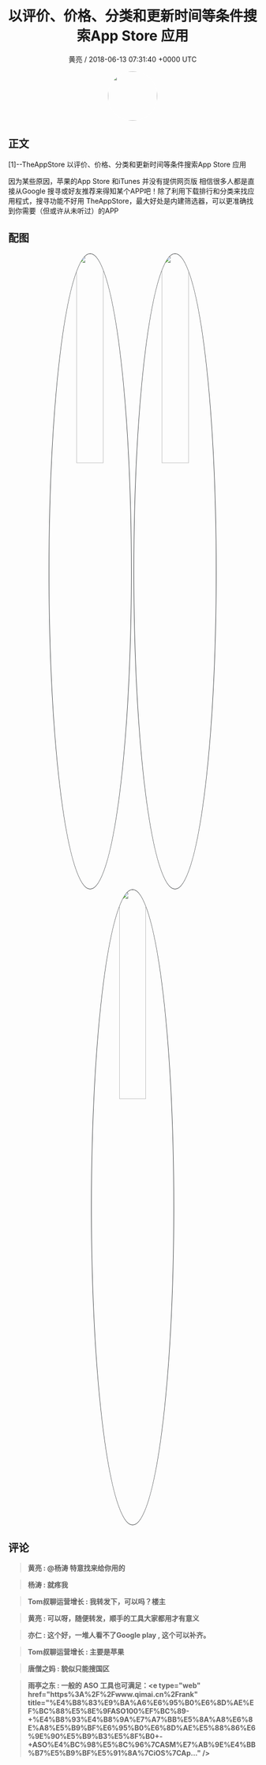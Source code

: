 <h1 align="center">以评价、价格、分类和更新时间等条件搜索App Store 应用</h1>
<p align="center">
    <a>黄亮 / 2018-06-13 07:31:40 &#43;0000 UTC</a>
</p>

<div align="center">
    <img src="https://images.zsxq.com/FtRQ4E4zocdkjCR2UoV5M3YS8Cef?e=1590940799&amp;token=kIxbL07-8jAj8w1n4s9zv64FuZZNEATmlU_Vm6zD:oOUvZvMdg9WDbMbhq96biTFUNFs=" width="100" height="100" style="border:1px solid;border-radius:50%; color:#ffffff"/>
</div>

## 正文

<div>

[1]--TheAppStore 
以评价、价格、分类和更新时间等条件搜索App Store 应用

因为某些原因，苹果的App Store 和iTunes 并没有提供网页版
相信很多人都是直接从Google 搜寻或好友推荐来得知某个APP吧！除了利用下载排行和分类来找应用程式，搜寻功能不好用
TheAppStore，最大好处是内建筛选器，可以更准确找到你需要（但或许从未听过）的APP

</div>

## 配图
<div class="image" align="center">

<img src="https://images.zsxq.com/FurxaMW-iv00mpdp800loOP8X2l8?imageMogr2/auto-orient/thumbnail/800x/format/jpg/blur/1x0/quality/75&amp;e=1590940799&amp;token=kIxbL07-8jAj8w1n4s9zv64FuZZNEATmlU_Vm6zD:lr4aQIRZqjznpVsy8CtADDTBeUY=" width="33%" height="33%" style="border:1px solid;border-radius:50%; color:#3c3f41"/>

<img src="https://images.zsxq.com/FoXoWcWvRM5zvM3koIis4hFfWvUy?imageMogr2/auto-orient/thumbnail/800x/format/jpg/blur/1x0/quality/75&amp;e=1590940799&amp;token=kIxbL07-8jAj8w1n4s9zv64FuZZNEATmlU_Vm6zD:dw0PvTwuQo7tHWEogv3Q7b0qkiQ=" width="33%" height="33%" style="border:1px solid;border-radius:50%; color:#3c3f41"/>

<img src="https://images.zsxq.com/Fl56mUlB4VA5353KBejm59TPSYVe?imageMogr2/auto-orient/thumbnail/800x/format/jpg/blur/1x0/quality/75&amp;e=1590940799&amp;token=kIxbL07-8jAj8w1n4s9zv64FuZZNEATmlU_Vm6zD:GwMPZ_czcA_xtHxFm4ZmPN-acYM=" width="33%" height="33%" style="border:1px solid;border-radius:50%; color:#3c3f41"/>

</div>

## 评论

<div align="left">
<div>

<blockquote >
<span> <strong>黄亮 : @杨涛 特意找来给你用的 </strong></span>
</blockquote>

<blockquote >
<span> <strong>杨涛 : 就疼我 </strong></span>
</blockquote>

<blockquote >
<span> <strong>Tom叔聊运营增长 : 我转发下，可以吗？楼主 </strong></span>
</blockquote>

<blockquote >
<span> <strong>黄亮 : 可以呀，随便转发，顺手的工具大家都用才有意义 </strong></span>
</blockquote>

<blockquote >
<span> <strong>亦仁 : 这个好，一堆人看不了Google play , 这个可以补齐。 </strong></span>
</blockquote>

<blockquote >
<span> <strong>Tom叔聊运营增长 : 主要是苹果 </strong></span>
</blockquote>

<blockquote >
<span> <strong>唐僧之妈 : 貌似只能搜国区 </strong></span>
</blockquote>

<blockquote >
<span> <strong>雨亭之东 : 一般的 ASO 工具也可满足：&lt;e type=&#34;web&#34; href=&#34;https%3A%2F%2Fwww.qimai.cn%2Frank&#34; title=&#34;%E4%B8%83%E9%BA%A6%E6%95%B0%E6%8D%AE%EF%BC%88%E5%8E%9FASO100%EF%BC%89-&#43;%E4%B8%93%E4%B8%9A%E7%A7%BB%E5%8A%A8%E6%8E%A8%E5%B9%BF%E6%95%B0%E6%8D%AE%E5%88%86%E6%9E%90%E5%B9%B3%E5%8F%B0&#43;-&#43;ASO%E4%BC%98%E5%8C%96%7CASM%E7%AB%9E%E4%BB%B7%E5%B9%BF%E5%91%8A%7CiOS%7CAp...&#34; /&gt; </strong></span>
</blockquote>

</div>
</div>